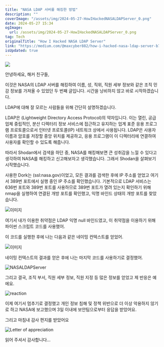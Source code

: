 ```yaml
---
title: "NASA LDAP 서버를 해킹한 방법"
description: ""
coverImage: "/assets/img/2024-05-27-HowIHackedNASALDAPServer_0.png"
date: 2024-05-27 15:34
ogImage:
  url: /assets/img/2024-05-27-HowIHackedNASALDAPServer_0.png
tag: Tech
originalTitle: "How I Hacked NASA LDAP Server"
link: "https://medium.com/@maxcyber882/how-i-hacked-nasa-ldap-server-b7cbb8cd0eee"
isUpdated: true
---
```


<img src="/assets/img/2024-05-27-HowIHackedNASALDAPServer_0.png" />

안녕하세요, 해커 친구들,

이것은 NASA의 LDAP 서버를 해킹하여 이름, 성, 직위, 직원 세부 정보와 같은 조직 민감 정보를 가져올 수 있었던 두 번째 글입니다. 시간을 낭비하지 않고 바로 시작하겠습니다.

LDAP에 대해 잘 모르는 사람들을 위해 간단히 설명하겠습니다.

<!-- cozy-coder - 수평 -->

<ins class="adsbygoogle"
     style="display:block"
     data-ad-client="ca-pub-4877378276818686"
     data-ad-slot="1107185301"
     data-ad-format="auto"
     data-full-width-responsive="true"></ins>

<script>
     (adsbygoogle = window.adsbygoogle || []).push({});
</script>

LDAP은 (Lightweight Directory Access Protocol)의 약자입니다. 이는 열린, 공급업체 중립적인, 분산 디렉터리 정보 서비스에 접근하고 유지하는 업계 표준 응용 프로그램 프로토콜으로서 인터넷 프로토콜(IP) 네트워크 상에서 사용됩니다. LDAP은 사용자 이름과 암호를 저장할 중앙 위치를 제공하고, 응용 프로그램이 이 디렉터리에 연결하여 사용자를 확인할 수 있도록 해줍니다.

따라서 Shodan에서 검색을 하던 중, NASA를 해킹해보면 큰 성취감을 느낄 수 있다고 생각하여 NASA를 해킹하고 신고해보자고 생각했습니다. 그래서 Shodan을 살펴보기 시작했습니다.

사용한 Dork는 (ssl:nasa.gov)이었고, 모든 결과를 검색한 후에 IP 주소를 얻었고 여기서 389번 포트에서 실행 중인 IP 주소를 확인했습니다. 기본적으로 LDAP 서비스는 636번 포트와 389번 포트를 사용하므로 389번 포트가 열려 있는지 확인하기 위해 nmap을 실행하여 연결된 개방 포트를 확인했고, 익명 바인드 상태의 개방 포트를 찾았습니다.

![이미지](/assets/img/2024-05-27-HowIHackedNASALDAPServer_1.png)

<!-- cozy-coder - 수평 -->

<ins class="adsbygoogle"
     style="display:block"
     data-ad-client="ca-pub-4877378276818686"
     data-ad-slot="1107185301"
     data-ad-format="auto"
     data-full-width-responsive="true"></ins>

<script>
     (adsbygoogle = window.adsbygoogle || []).push({});
</script>

여기서 내가 이용한 취약점은 LDAP 익명 null 바인드였고, 이 취약점을 이용하기 위해 파이썬 스크립트 코드를 사용했어.

이 코드를 실행한 후에 나는 다음과 같은 네이밍 컨텍스트를 얻었어.

![이미지](/assets/img/2024-05-27-HowIHackedNASALDAPServer_2.png)

네이밍 컨텍스트의 결과를 얻은 후에 나는 마지막 코드를 사용하기로 결정했어.

<!-- cozy-coder - 수평 -->

<ins class="adsbygoogle"
     style="display:block"
     data-ad-client="ca-pub-4877378276818686"
     data-ad-slot="1107185301"
     data-ad-format="auto"
     data-full-width-responsive="true"></ins>

<script>
     (adsbygoogle = window.adsbygoogle || []).push({});
</script>

![NASALDAPServer](/assets/img/2024-05-27-HowIHackedNASALDAPServer_3.png)

그리고 결국, 조직 부서, 직원 세부 정보, 직원 지정 등 많은 정보를 얻었고 제 반응은 예에요.

![reaction](https://miro.medium.com/v2/resize:fit:768/1*0j6wn-iPK5dB6G_i6FXbDg.gif)

이제 여기서 멈추기로 결정했고 개인 정보 침해 및 정책 위반으로 더 이상 악용하지 않기로 하고 NASA에 보고했으며 3일 이내에 보안팀으로부터 응답을 받았어요.

<!-- cozy-coder - 수평 -->

<ins class="adsbygoogle"
     style="display:block"
     data-ad-client="ca-pub-4877378276818686"
     data-ad-slot="1107185301"
     data-ad-format="auto"
     data-full-width-responsive="true"></ins>

<script>
     (adsbygoogle = window.adsbygoogle || []).push({});
</script>

그리고 마침내 감사 편지를 받았어요

![Letter of appreciation](/assets/img/2024-05-27-HowIHackedNASALDAPServer_4.png)

읽어 주셔서 감사합니다...
